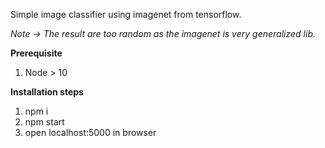 Simple image classifier using imagenet from tensorflow.

*Note -> The result are too random as the imagenet is very generalized lib.*

**Prerequisite**
1. Node > 10

**Installation steps**
1. npm i
2. npm start
3. open localhost:5000 in browser

